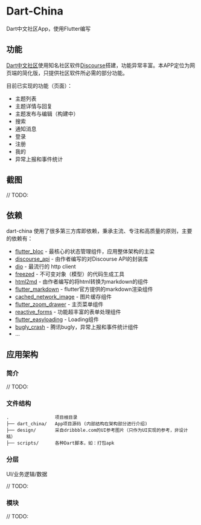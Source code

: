 # Dart-China

Dart中文社区App，使用Flutter编写

## 功能

[Dart中文社区](https://www.dart-china.org/)使用知名社区软件[Discourse](https://www.discourse.org/)搭建，功能异常丰富。本APP定位为网页端的简化版，只提供社区软件所必需的部分功能。

目前已实现的功能（页面）：

  * 主题列表
  * 主题详情与回复
  * 主题发布与编辑（构建中）
  * 搜索
  * 通知消息
  * 登录
  * 注册
  * 我的
  * 异常上报和事件统计

## 截图

// TODO:

## 依赖

dart-china 使用了很多第三方库即依赖，秉承主流、专注和高质量的原则，主要的依赖有：

* [flutter_bloc](https://pub.dev/packages/flutter_bloc) - 最核心的状态管理组件，应用整体架构的主梁
* [discourse_api](https://github.com/jarontai/discourse_api) - 由作者编写的对Discourse API的封装库
* [dio](https://pub.dev/packages/dio) - 最流行的 http client
* [freezed](https://pub.dev/packages/freezed) - 不可变对象（模型）的代码生成工具
* [html2md](https://pub.dev/packages/html2md) - 由作者编写的将html转换为markdown的组件
* [flutter_markdown](https://pub.dev/packages/flutter_markdown) - flutter官方提供的markdown渲染组件
* [cached_network_image](https://pub.dev/packages/cached_network_image) - 图片缓存组件
* [flutter_zoom_drawer](https://pub.dev/packages/flutter_zoom_drawer) - 主页菜单组件
* [reactive_forms](https://pub.dev/packages/reactive_forms) - 功能超丰富的表单处理组件
* [flutter_easyloading](https://pub.dev/packages/flutter_easyloading) - Loading组件
* [bugly_crash](https://pub.dev/packages/bugly_crash) - 腾讯bugly，异常上报和事件统计组件
* ...

## 应用架构

### 简介

// TODO:

### 文件结构

    .                 项目根目录
    ├── dart_china/   App项目源码 (内部结构在架构部分进行介绍)
    ├── design/       采自dribbble.com的UI参考图片（只作为UI实现的参考，非设计稿）
    ├── scripts/      各种Dart脚本，如：打包apk

### 分层

UI/业务逻辑/数据

// TODO:

### 模块

// TODO: